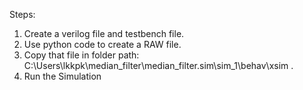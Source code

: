 Steps:

1. Create a verilog file and testbench file.
2. Use python code to create a RAW file.
3. Copy that file in folder path: C:\Users\lkkpk\median_filter\median_filter.sim\sim_1\behav\xsim .
4. Run the Simulation
   
